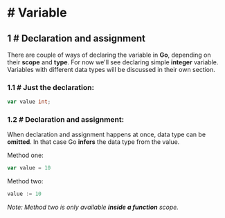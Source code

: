 # # Variable

## 1 # Declaration and assignment
There are couple of ways of declaring the variable in **Go**, depending on their **scope** and **type**. For now we'll see declaring simple **integer** variable. Variables with different data types will be discussed in their own section.

### 1.1 # Just the declaration:

```go
var value int;
```

### 1.2 # Declaration and assignment:
When declaration and assignment happens at once, data type can be **omitted**. In that case Go **infers** the data type from the value.

Method one:

```go
var value = 10
```

Method two:

```go
value := 10
```
*Note: Method two is only available **inside a function** scope.*

